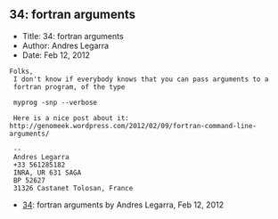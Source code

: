 ## 34: fortran arguments

- Title: 34: fortran arguments
- Author: Andres Legarra
- Date: Feb 12, 2012

```
Folks,
 I don't know if everybody knows that you can pass arguments to a 
 fortran program, of the type

 myprog -snp --verbose

 Here is a nice post about it:
http://genomeek.wordpress.com/2012/02/09/fortran-command-line-arguments/

 -- 
 Andres Legarra
 +33 561285182
 INRA, UR 631 SAGA
 BP 52627
 31326 Castanet Tolosan, France
```

- [34](0034.md): fortran arguments by Andres Legarra, Feb 12, 2012
